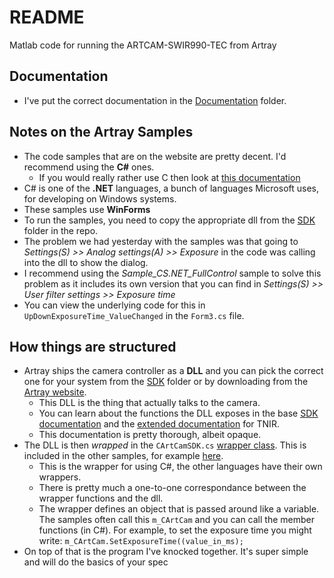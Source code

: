 ﻿# README
 
Matlab code for running the ARTCAM-SWIR990-TEC from Artray

## Documentation

- I've put the correct documentation in the [Documentation](/Documentation) folder.

## Notes on the Artray Samples

- The code samples that are on the website are pretty decent. I'd recommend using the **C#** ones. 
  - If you would really rather use C then look at [this documentation](/Documentation/ARTCCM-SDK-MANUAL-TNIR-V1300_EN.pdf)
- C# is one of the **.NET** languages, a bunch of languages Microsoft uses, for developing on Windows systems. 
- These samples use **WinForms** 
- To run the samples, you need to copy the appropriate dll from the [SDK](/SDK) folder in the repo.
- The problem we had yesterday with the samples was that going to *Settings(S) >> Analog settings(A) >> Exposure* in the code was calling into the dll to show the dialog.
- I recommend using the *Sample_CS.NET_FullControl* sample to solve this problem as it includes its own version that you can find in *Settings(S) >> User filter settings >> Exposure time*
- You can view the underlying code for this in `UpDownExposureTime_ValueChanged` in the `Form3.cs` file.

## How things are structured

- Artray ships the camera controller as a **DLL** and you can pick the correct one for your system from the [SDK](/SDK) folder or by downloading from the [Artray website](http://www.artray.us/download_sdk.html).
  - This DLL is the thing that actually talks to the camera. 
  - You can learn about the functions the DLL exposes in the base [SDK documentation](/Documentation/ARTCCM-SDK-FUNCTION-MANUAL_EN-V1300.pdf) and the [extended documentation](/Documentation/ARTCCM-SDK-FUNCTION-MANUAL-TNIR-V1300_EN.pdf) for TNIR.
  - This documentation is pretty thorough, albeit opaque.
- The DLL is then *wrapped* in the `CArtCamSDK.cs` [wrapper class](/Samples/ARTCCM-TNIR-lib_EN_ver.1.3.1.3b/C#/CArtCamSDK.cs). This is included in the other samples, for example [here](/Samples/ARTCCM-TNIR-sample_EN_ver.1.3.1.3c/Sample/x64/C#.NET/Sample_CS.NET_FullControl/CArtCamSDK.cs). 
  - This is the wrapper for using C#, the other languages have their own wrappers.
  - There is pretty much a one-to-one correspondance between the wrapper functions and the dll.
  - The wrapper defines an object that is passed around like a variable. The samples often call this `m_CArtCam` and you can call the member functions (in C#). For example, to set the exposure time you might write: `m_CArtCam.SetExposureTime((value_in_ms);`
- On top of that is the program I've knocked together. It's super simple and will do the basics of your spec

